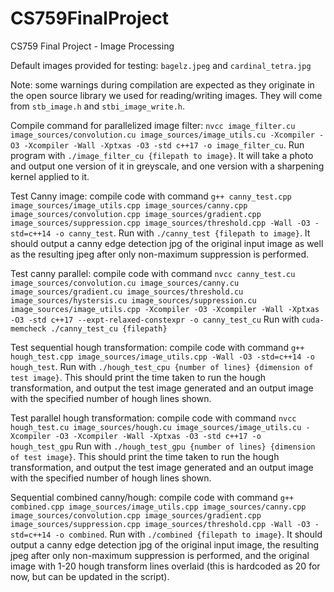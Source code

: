 # CS759FinalProject
CS759 Final Project - Image Processing

Default images provided for testing: `bagelz.jpeg` and `cardinal_tetra.jpg`

Note: some warnings during compilation are expected as they originate in the open source library we used for reading/writing images. They will come from `stb_image.h` and `stbi_image_write.h`.

Compile command for parallelized image filter: `nvcc image_filter.cu image_sources/convolution.cu image_sources/image_utils.cu -Xcompiler -O3 -Xcompiler -Wall -Xptxas -O3 -std c++17 -o image_filter_cu`. Run program with `./image_filter_cu {filepath to image}`. It will take a photo and output one version of it in greyscale, and one version with a sharpening kernel applied to it.

Test Canny image: compile code with command `g++ canny_test.cpp image_sources/image_utils.cpp image_sources/canny.cpp image_sources/convolution.cpp image_sources/gradient.cpp image_sources/suppression.cpp image_sources/threshold.cpp -Wall -O3 -std=c++14 -o canny_test`. Run with `./canny_test {filepath to image}`. It should output a canny edge detection jpg of the original input image as well as the resulting jpeg after only non-maximum suppression is performed.

Test canny parallel: compile code with command `nvcc canny_test.cu image_sources/convolution.cu image_sources/canny.cu image_sources/gradient.cu image_sources/threshold.cu image_sources/hystersis.cu image_sources/suppression.cu image_sources/image_utils.cpp -Xcompiler -O3 -Xcompiler -Wall -Xptxas -O3 -std c++17 --expt-relaxed-constexpr -o canny_test_cu` Run with `cuda-memcheck ./canny_test_cu {filepath}`

Test sequential hough transformation: compile code with command `g++ hough_test.cpp image_sources/image_utils.cpp -Wall -O3 -std=c++14 -o hough_test`. Run with `./hough_test_cpu {number of lines} {dimension of test image}`. This should print the time taken to run the hough transformation, and output the test image generated and an output image with the specified number of hough lines shown.

Test parallel hough transformation: compile code with command `nvcc hough_test.cu image_sources/hough.cu image_sources/image_utils.cu -Xcompiler -O3 -Xcompiler -Wall -Xptxas -O3 -std c++17 -o hough_test_gpu` Run with `./hough_test_gpu {number of lines} {dimension of test image}`. This should print the time taken to run the hough transformation, and output the test image generated and an output image with the specified number of hough lines shown.

Sequential combined canny/hough: compile code with command `g++ combined.cpp image_sources/image_utils.cpp image_sources/canny.cpp image_sources/convolution.cpp image_sources/gradient.cpp image_sources/suppression.cpp image_sources/threshold.cpp -Wall -O3 -std=c++14 -o combined`. Run with `./combined {filepath to image}`. It should output a canny edge detection jpg of the original input image, the resulting jpeg after only non-maximum suppression is performed, and the original image with 1-20 hough transform lines overlaid (this is hardcoded as 20 for now, but can be updated in the script).
